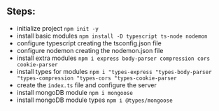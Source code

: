 

## Steps:

* initialize project `npm init -y`
* install basic modules `npm install -D typescript ts-node nodemon`
* configure typescript creating the tsconfig.json file
* configure nodemon creating the nodemon.json file
* install extra modules `npm i express body-parser compression cors cookie-parser`
* install types for modules `npm i "types-express "types-body-parser "types-compression "types-cors "types-cookie-parser`
* create the `index.ts` file and configure the server
* install mongoDB module `npm i mongoose`
* install mongoDB module types `npm i @types/mongoose`
